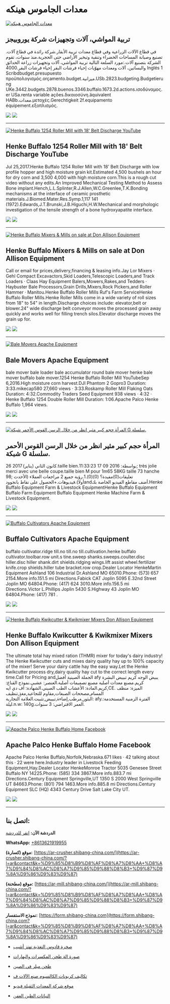 # معدات الجاموس هينكه

<a href="https://swt.shibang-china.com/?l=ar&img&k=%D9%85%D8%B9%D8%AF%D8%A7%D8%AA+%D8%A7%D9%84%D8%AC%D8%A7%D9%85%D9%88%D8%B3+%D9%87%D9%8A%D9%86%D9%83%D9%87" target="_blank">![معدات الجاموس هينكه](http://static.shibang-china.com/all-800x300/1435.jpg)</a>

## تربية المواشي، آلات وتجهيزات شركة يوروبيجز
.في قطاع الآلات الزراعية وفي قطاع معدات تربية الأبقار.شركة رائدة في قطاع آلات تصنيع وصيانة المساحات الخضراء وتنقية وتبخير الأراضي حتى الحجرية.منذ سنوات، تقوم الشركة بتصنيع آلات.:مورد السلعة التالية تربية المواشي، آلات وتجهيزات زراعة الحدائق والبساتين، آلات ومعدات مهوّيات إحياء فرشات البقر إحياء فرشات البقر.4000 Inglés 1 Scribdbudget.presupuesto προϋπολογισμός.orçamento.budget.ميزانية.USb.2823.budgeting.Budgetierung UKe.3442.budgets.2878.buenos.3346.buffalo.1673.2d.actions.ισοδύναμος.er USa.renta variable ações.δικαιοσύνη.äquivalent HABb.معدات.μετοχές.Gerechtigkeit 2f.equipamento équipement.εξοπλισμός.


<a href="https://whatsapp.shibangsoft.com/WhatsApp.php" target="_blank" title="WhatsApp">![](http://static.shibang-china.com/icon/whatsapp.png)</a> <a href="https://swt.shibang-china.com/?l=ar&icon&k=%D9%85%D8%B9%D8%AF%D8%A7%D8%AA+%D8%A7%D9%84%D8%AC%D8%A7%D9%85%D9%88%D8%B3+%D9%87%D9%8A%D9%86%D9%83%D9%87" target="_blank">![](http://static.shibang-china.com/icon/chat-ar.png)</a>

---

<a href="https://swt.shibang-china.com/?l=ar&img&k=%D9%85%D8%B9%D8%AF%D8%A7%D8%AA+%D8%A7%D9%84%D8%AC%D8%A7%D9%85%D9%88%D8%B3+%D9%87%D9%8A%D9%86%D9%83%D9%87" target="_blank">![Henke Buffalo 1254 Roller Mill with 18&#39; Belt Discharge YouTube](http://static.shibang-china.com/all-800x300/1387.jpg)</a>

## Henke Buffalo 1254 Roller Mill with 18&#39; Belt Discharge YouTube
Jul 25,2017.Henke Buffalo 1254 Roller Mill with 18&#39; Belt Discharge with low profile hopper and high moisture grain kit.Estimated 4,500 bushels an hour for dry corn and 3,500 4,000 with high moisture corn.This is a rough cut video without any edits.An Improved Mechanical Testing Method to Assess Bone implant.Hench,L.L.Splinter,R.J.Allen,W.C.Greenlee,T.K.Bonding mechanisms at the interface of ceramic prosthetic materials.J.Biomed.Mater.Res.Symp.1,117 141 (1972).Edwards,J.T.Brunski,J.B.Higuchi,H.W.Mechanical and morphologic investigation of the tensile strength of a bone hydroxyapatite interface.


<a href="https://whatsapp.shibangsoft.com/WhatsApp.php" target="_blank" title="WhatsApp">![](http://static.shibang-china.com/icon/whatsapp.png)</a> <a href="https://swt.shibang-china.com/?l=ar&icon&k=%D9%85%D8%B9%D8%AF%D8%A7%D8%AA+%D8%A7%D9%84%D8%AC%D8%A7%D9%85%D9%88%D8%B3+%D9%87%D9%8A%D9%86%D9%83%D9%87" target="_blank">![](http://static.shibang-china.com/icon/chat-ar.png)</a>

---

<a href="https://swt.shibang-china.com/?l=ar&img&k=%D9%85%D8%B9%D8%AF%D8%A7%D8%AA+%D8%A7%D9%84%D8%AC%D8%A7%D9%85%D9%88%D8%B3+%D9%87%D9%8A%D9%86%D9%83%D9%87" target="_blank">![Henke Buffalo Mixers &amp; Mills on sale at Don Allison Equipment](http://static.shibang-china.com/all-800x300/1488.jpg)</a>

## Henke Buffalo Mixers &amp; Mills on sale at Don Allison Equipment
Call or email for prices,delivery,financing &amp; leasing info.Jay Lor Mixers &middot; Gehl Compact Excavactors,Skid Loaders,Telescopic Loaders,and Track Loaders &middot; Claas Hay Equipment Balers,Mowers,Rakes,and Tedders &middot; Haybuster Bale Processors,Grain Drills,Mixers,Rock Pickers,and Roller Hammer &middot; Manitou.Henke Buffalo Roller Mills Ruf&#39;s Farm ServiceHenke Buffalo Roller Mills.Henke Roller Mills come in a wide variety of roll sizes from 18&quot; to 54&quot; in length.Discharge choices include: elevator,belt or blower.24&quot; wide discharge belt conveyor moves the processed grain away quickly and works well for filling trench silos.Elevator discharge moves the grain up for.


<a href="https://whatsapp.shibangsoft.com/WhatsApp.php" target="_blank" title="WhatsApp">![](http://static.shibang-china.com/icon/whatsapp.png)</a> <a href="https://swt.shibang-china.com/?l=ar&icon&k=%D9%85%D8%B9%D8%AF%D8%A7%D8%AA+%D8%A7%D9%84%D8%AC%D8%A7%D9%85%D9%88%D8%B3+%D9%87%D9%8A%D9%86%D9%83%D9%87" target="_blank">![](http://static.shibang-china.com/icon/chat-ar.png)</a>

---

<a href="https://swt.shibang-china.com/?l=ar&img&k=%D9%85%D8%B9%D8%AF%D8%A7%D8%AA+%D8%A7%D9%84%D8%AC%D8%A7%D9%85%D9%88%D8%B3+%D9%87%D9%8A%D9%86%D9%83%D9%87" target="_blank">![Bale Movers Apache Equipment](http://static.shibang-china.com/all-800x300/1361.jpg)</a>

## Bale Movers Apache Equipment
bale mover bale loader bale accumulator round bale mover henke bale mover buffalo bale mover.1254 Henke Buffalo Roller Mill YouTubeSep 6,2016.High moisture corn harvest.DJI Phantom 2 Gopro3 Duration: 3:33.mikecap580 27,660 views &middot; 3:33.Roskamp Roller Mill Flaking Oats Duration: 4:32.Commodity Traders Seed Equipment 938 views &middot; 4:32 &middot; Henke Buffalo 1254 Double Roller Mill Duration: 1:06.Apache Palco Henke Buffalo 1,964 views.


<a href="https://whatsapp.shibangsoft.com/WhatsApp.php" target="_blank" title="WhatsApp">![](http://static.shibang-china.com/icon/whatsapp.png)</a> <a href="https://swt.shibang-china.com/?l=ar&icon&k=%D9%85%D8%B9%D8%AF%D8%A7%D8%AA+%D8%A7%D9%84%D8%AC%D8%A7%D9%85%D9%88%D8%B3+%D9%87%D9%8A%D9%86%D9%83%D9%87" target="_blank">![](http://static.shibang-china.com/icon/chat-ar.png)</a>

---

<a href="https://swt.shibang-china.com/?l=ar&img&k=%D9%85%D8%B9%D8%AF%D8%A7%D8%AA+%D8%A7%D9%84%D8%AC%D8%A7%D9%85%D9%88%D8%B3+%D9%87%D9%8A%D9%86%D9%83%D9%87" target="_blank">![المرأة حجم كبير مثير انظر من خلال الرسن القوس الأحمر شبكة G سلسلة.](http://static.shibang-china.com/all-800x300/319.jpg)</a>

## المرأة حجم كبير مثير انظر من خلال الرسن القوس الأحمر شبكة G سلسلة.
26 كانون الثاني (يناير) 2017.taille bien.بواسطة: 2016 09 17 11:33:23; très jolie merci avec une belle coupe.taille bien M pour 1m65 58KG taille 73 hanche 98; تعليقات(0)مفيدة؟ (0)(0).1.رؤية جميع 2 مراجعات العملاء (الأحدث أولا).فيديوهات.+الحصول على نقاط بانجوودandأضف مقاطع الفيديو الخاصة بك.Henke Buffalo Equipment Farm &amp; Livestock EquipmentHenke Buffalo Equipment Buffalo Farm Equipment Buffalo Equipment Henke Machine Farm &amp; Livestock Equipment.


<a href="https://whatsapp.shibangsoft.com/WhatsApp.php" target="_blank" title="WhatsApp">![](http://static.shibang-china.com/icon/whatsapp.png)</a> <a href="https://swt.shibang-china.com/?l=ar&icon&k=%D9%85%D8%B9%D8%AF%D8%A7%D8%AA+%D8%A7%D9%84%D8%AC%D8%A7%D9%85%D9%88%D8%B3+%D9%87%D9%8A%D9%86%D9%83%D9%87" target="_blank">![](http://static.shibang-china.com/icon/chat-ar.png)</a>

---

<a href="https://swt.shibang-china.com/?l=ar&img&k=%D9%85%D8%B9%D8%AF%D8%A7%D8%AA+%D8%A7%D9%84%D8%AC%D8%A7%D9%85%D9%88%D8%B3+%D9%87%D9%8A%D9%86%D9%83%D9%87" target="_blank">![Buffalo Cultivators Apache Equipment](http://static.shibang-china.com/all-800x300/1150.jpg)</a>

## Buffalo Cultivators Apache Equipment
buffalo cultivator.ridge till.no till.no till.cultivation.henke buffalo cultivator.toolbar.row unit.s tine.sweep shanks.sweeps.coulter.disc hiller.disc hiller shank.dirt shields.ridging wings.lift assist wheel.fertilizer knife.crop shields.hiller tube bracket.row crop.Dealer Locator HenkeMartin Equipment Ashland 106 Industrial Dr.Ashland MO 65010.Phone: (573) 657 2154.More info.151.5 mi Directions.Fabick CAT Joplin 5095 E.32nd Street Joplin MO 64804.Phone: (417) 624 3010.More info.156.5 mi Directions.Victor L.Phillips Joplin 5430 S.Highway 43 Joplin MO 64804.Phone: (417) 781 .


<a href="https://whatsapp.shibangsoft.com/WhatsApp.php" target="_blank" title="WhatsApp">![](http://static.shibang-china.com/icon/whatsapp.png)</a> <a href="https://swt.shibang-china.com/?l=ar&icon&k=%D9%85%D8%B9%D8%AF%D8%A7%D8%AA+%D8%A7%D9%84%D8%AC%D8%A7%D9%85%D9%88%D8%B3+%D9%87%D9%8A%D9%86%D9%83%D9%87" target="_blank">![](http://static.shibang-china.com/icon/chat-ar.png)</a>

---

<a href="https://swt.shibang-china.com/?l=ar&img&k=%D9%85%D8%B9%D8%AF%D8%A7%D8%AA+%D8%A7%D9%84%D8%AC%D8%A7%D9%85%D9%88%D8%B3+%D9%87%D9%8A%D9%86%D9%83%D9%87" target="_blank">![Henke Buffalo Kwikcutter &amp; Kwikmixer Mixers Don Allison Equipment](http://static.shibang-china.com/all-800x300/1274.jpg)</a>

## Henke Buffalo Kwikcutter &amp; Kwikmixer Mixers Don Allison Equipment
The ultimate total hay mixed ration (THMR) mixer for today&#39;s dairy industry! The Henke Kwikcutter cuts and mixes dairy quality hay up to 100% capacity of the mixer! Serve your dairy cattle hay the easy way.Let the Henke Kwikcutter process dry,dairy quality hay cut to the correct length every time.Call for Pricing andالجملة الصينية أفضل afy يبيض الوجه كريم تبييض البشرة كريم.مصنع معدات أصلية مصنع تصميمات أصلية.العنصر: عشبي.نموذج القناع: كريم.المادة: الأعشاب الطب الصيني.الشهادة: اف دي ايه,CE.الميزة: منظف ​​المسام,مصححات الصبغات,مقاوم للتجاعيد,مغذٍ,تنظيف البثور,مرطب,إضاءة,تبييض,تثبيت.العلامة التجارية: afy.الفترة الزمنية المستخدمة: ليلة.n.w: 140g.العمر الافتراضي: 3 سنوات.


<a href="https://whatsapp.shibangsoft.com/WhatsApp.php" target="_blank" title="WhatsApp">![](http://static.shibang-china.com/icon/whatsapp.png)</a> <a href="https://swt.shibang-china.com/?l=ar&icon&k=%D9%85%D8%B9%D8%AF%D8%A7%D8%AA+%D8%A7%D9%84%D8%AC%D8%A7%D9%85%D9%88%D8%B3+%D9%87%D9%8A%D9%86%D9%83%D9%87" target="_blank">![](http://static.shibang-china.com/icon/chat-ar.png)</a>

---

<a href="https://swt.shibang-china.com/?l=ar&img&k=%D9%85%D8%B9%D8%AF%D8%A7%D8%AA+%D8%A7%D9%84%D8%AC%D8%A7%D9%85%D9%88%D8%B3+%D9%87%D9%8A%D9%86%D9%83%D9%87" target="_blank">![Apache Palco Henke Buffalo Home Facebook](http://static.shibang-china.com/all-800x300/1393.jpg)</a>

## Apache Palco Henke Buffalo Home Facebook
Apache Palco Henke Buffalo,Norfolk,Nebraska.671 likes · 42 talking about this · 22 were here.Industry leader in Livestock Feeding Equipment,Hay.Dealer Locator HenkeMonroe Tractor 5035 Genesee Street Buffalo NY 14225.Phone: (585) 334 3867.More info.883.7 mi Directions.Century Equipment Springville,UT 1350 S 2000 West Springville UT 84663.Phone: (801) 794 1463.More info.885.8 mi Directions.Century Equipment SLC (HQ) 4343 Century Drive Salt Lake City UT.


<a href="https://whatsapp.shibangsoft.com/WhatsApp.php" target="_blank" title="WhatsApp">![](http://static.shibang-china.com/icon/whatsapp.png)</a> <a href="https://swt.shibang-china.com/?l=ar&icon&k=%D9%85%D8%B9%D8%AF%D8%A7%D8%AA+%D8%A7%D9%84%D8%AC%D8%A7%D9%85%D9%88%D8%B3+%D9%87%D9%8A%D9%86%D9%83%D9%87" target="_blank">![](http://static.shibang-china.com/icon/chat-ar.png)</a>

---
## اتصل بنا:

**الدردشة الآن:** [انقر للدردشة](https://swt.shibang-china.com?l=ar&contact&k=%D9%85%D8%B9%D8%AF%D8%A7%D8%AA+%D8%A7%D9%84%D8%AC%D8%A7%D9%85%D9%88%D8%B3+%D9%87%D9%8A%D9%86%D9%83%D9%87)

**WhatsApp:**  [+8613621919955](https://whatsapp.shibangsoft.com/WhatsApp.php)

**موقع (كسارة):** [https://ar-crusher.shibang-china.com/](https://ar-crusher.shibang-china.com/?l=ar&contact&k=%D9%85%D8%B9%D8%AF%D8%A7%D8%AA+%D8%A7%D9%84%D8%AC%D8%A7%D9%85%D9%88%D8%B3+%D9%87%D9%8A%D9%86%D9%83%D9%87)

**موقع (مطحنة):** [https://ar-mill.shibang-china.com/](https://ar-mill.shibang-china.com/?l=ar&contact&k=%D9%85%D8%B9%D8%AF%D8%A7%D8%AA+%D8%A7%D9%84%D8%AC%D8%A7%D9%85%D9%88%D8%B3+%D9%87%D9%8A%D9%86%D9%83%D9%87)

**نموذج الاستفسار:** [https://form.shibang-china.com](https://form.shibang-china.com?l=ar&contact&k=%D9%85%D8%B9%D8%AF%D8%A7%D8%AA+%D8%A7%D9%84%D8%AC%D8%A7%D9%85%D9%88%D8%B3+%D9%87%D9%8A%D9%86%D9%83%D9%87)

* [صخرة قادوس التغذية تهتز أشيب](../23/%D8%B5%D8%AE%D8%B1%D8%A9%20%D9%82%D8%A7%D8%AF%D9%88%D8%B3%20%D8%A7%D9%84%D8%AA%D8%BA%D8%B0%D9%8A%D8%A9%20%D8%AA%D9%87%D8%AA%D8%B2%20%D8%A3%D8%B4%D9%8A%D8%A8.md)

* [صورة الة طحن المكسرات والبهارات](../21/%D8%B5%D9%88%D8%B1%D8%A9%20%D8%A7%D9%84%D8%A9%20%D8%B7%D8%AD%D9%86%20%D8%A7%D9%84%D9%85%D9%83%D8%B3%D8%B1%D8%A7%D8%AA%20%D9%88%D8%A7%D9%84%D8%A8%D9%87%D8%A7%D8%B1%D8%A7%D8%AA.md)

* [طحن ميلر في الصين](../25/%D8%B7%D8%AD%D9%86%20%D9%85%D9%8A%D9%84%D8%B1%20%D9%81%D9%8A%20%D8%A7%D9%84%D8%B5%D9%8A%D9%86.md)

* [تكاليف كربونات الكالسيوم صنع الآلات ف](../22/%D8%AA%D9%83%D8%A7%D9%84%D9%8A%D9%81%20%D9%83%D8%B1%D8%A8%D9%88%D9%86%D8%A7%D8%AA%20%D8%A7%D9%84%D9%83%D8%A7%D9%84%D8%B3%D9%8A%D9%88%D9%85%20%D8%B5%D9%86%D8%B9%20%D8%A7%D9%84%D8%A2%D9%84%D8%A7%D8%AA%20%D9%81.md)

* [موقع شركة المعدات الثقيلة فيديو](../21/%D9%85%D9%88%D9%82%D8%B9%20%D8%B4%D8%B1%D9%83%D8%A9%20%D8%A7%D9%84%D9%85%D8%B9%D8%AF%D8%A7%D8%AA%20%D8%A7%D9%84%D8%AB%D9%82%D9%8A%D9%84%D8%A9%20%D9%81%D9%8A%D8%AF%D9%8A%D9%88.md)

* [النباتات الطين العفن](../23/%D8%A7%D9%84%D9%86%D8%A8%D8%A7%D8%AA%D8%A7%D8%AA%20%D8%A7%D9%84%D8%B7%D9%8A%D9%86%20%D8%A7%D9%84%D8%B9%D9%81%D9%86.md)